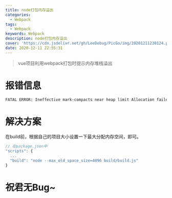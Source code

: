 ```yaml
---
title: node打包内存溢出
categories:
  - Webpack
tags:
  - Webpack
keywords: Webpack
description: node打包内存溢出
cover: 'https://cdn.jsdelivr.net/gh/LeeDebug/PicGo/img/20201211230124.png'
date: 2020-12-11 22:55:31
---
```


> vue项目利用webpack打包时提示内存堆栈溢出

# 报错信息

```bash
FATAL ERROR: Ineffective mark-compacts near heap limit Allocation failed - JavaScript heap out of memory
```

# 解决方案

在build前，根据自己的项目大小设置一下最大分配内存空间，即可。

```js
// 在package.json中
"scripts": {
  ...
  "build": "node --max_old_space_size=4096 build/build.js"
}
```

# 祝君无Bug~
